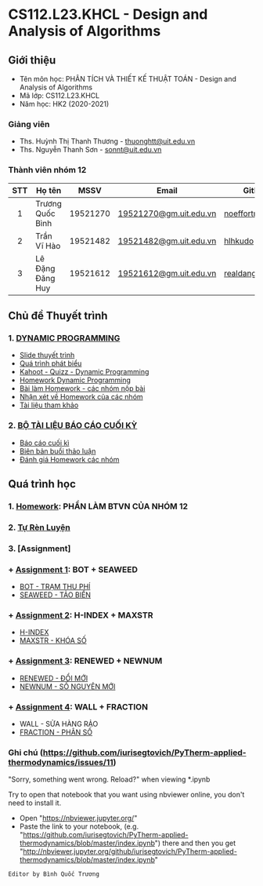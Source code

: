 # CS112.L23.KHCL - Design and Analysis of Algorithms

## Giới thiệu
* Tên môn học: PHÂN TÍCH VÀ THIẾT KẾ THUẬT TOÁN - Design and Analysis of Algorithms
* Mã lớp: CS112.L23.KHCL
* Năm học: HK2 (2020-2021)

### Giảng viên
* Ths. Huỳnh Thị Thanh Thương - thuonghtt@uit.edu.vn
* Ths. Nguyễn Thanh Sơn - sonnt@uit.edu.vn

### Thành viên nhóm 12

| STT | Họ tên | MSSV | Email | Github |
| :---: | --- | --- | --- | --- | 
| 1 | Trương Quốc Bình | 19521270 | 19521270@gm.uit.edu.vn | [noeffortnomoney](https://github.com/noeffortnomoney) |
| 2 | Trần Vĩ Hào | 19521482 | 19521482@gm.uit.edu.vn | [hlhkudo](https://github.com/hlhkudo) |
| 3 | Lê Đặng Đăng Huy | 19521612 | 19521612@gm.uit.edu.vn | [realdanghuy](https://github.com/realdanghuy) |

## Chủ đề Thuyết trình
  ### 1. [DYNAMIC PROGRAMMING](https://github.com/noeffortnomoney/CS112.L23.KHCL-Team12/tree/main/Project)
  
  * [Slide thuyết trình](https://github.com/noeffortnomoney/CS112.L23.KHCL-Team12/blob/main/Project/Dynamic%20Programming%20(DP).pdf)
  * [Quá trình phát biểu](https://github.com/noeffortnomoney/CS112.L23.KHCL-Team12/blob/main/Project/Qu%C3%A1%20tr%C3%ACnh%20ph%C3%A1t%20bi%E1%BB%83u%20-%20Thuy%E1%BA%BFt%20tr%C3%ACnh%20DYNAMIC%20PROGRAMMING.pdf)
  * [Kahoot - Quizz - Dynamic Programming](https://github.com/noeffortnomoney/CS112.L23.KHCL-Team12/blob/main/Project/Kahoot_Quizz_DynamicProgramming.pdf)
  * [Homework Dynamic Programming](https://github.com/noeffortnomoney/CS112.L23.KHCL-Team12/blob/main/Project/Homework/Homework%20(DP).pdf)
  * [Bài làm Homework - các nhóm nộp bài](https://github.com/noeffortnomoney/CS112.L23.KHCL-Team12/tree/main/Project/Homework/B%C3%A0i%20n%E1%BB%99p%20c%E1%BB%A7a%20c%C3%A1c%20nh%C3%B3m%20kh%C3%A1c)
  * [Nhận xét về Homework của các nhóm](https://github.com/noeffortnomoney/CS112.L23.KHCL-Team12/blob/main/Project/Homework/Nh%E1%BA%ADn%20x%C3%A9t%20ph%E1%BA%A7n%20b%C3%A0i%20l%C3%A0m%20Homework%20c%C3%A1c%20nh%C3%B3m.pdf)
  * [Tài liệu tham khảo](https://github.com/noeffortnomoney/CS112.L23.KHCL-Team12/tree/main/Project/Reference)
  ### 2. [BỘ TÀI LIỆU BÁO CÁO CUỐI KỲ](https://github.com/noeffortnomoney/CS112.L23.KHCL-Team12/tree/main/Bộ%20tài%20liệu%20báo%20cáo%20CK)
  * [Báo cáo cuối kì](https://github.com/noeffortnomoney/CS112.L23.KHCL-Team12/blob/main/Bộ%20tài%20liệu%20báo%20cáo%20CK/BÁO%20CÁO%20CUỐI%20KỲ.pdf)
  * [Biên bản buổi thảo luận](https://github.com/noeffortnomoney/CS112.L23.KHCL-Team12/blob/main/Bộ%20tài%20liệu%20báo%20cáo%20CK/BIÊN%20BẢN%20BUỔI%20THẢO%20LUẬN.pdf)
  * [Đánh giá Homework các nhóm](https://github.com/noeffortnomoney/CS112.L23.KHCL-Team12/blob/main/Bộ%20tài%20liệu%20báo%20cáo%20CK/ĐÁNH%20GIÁ%20HOMEWORK%20CÁC%20NHÓM.pdf)

## Quá trình học
### 1. [Homework](https://github.com/noeffortnomoney/CS112.L23.KHCL-Team12/tree/main/Ph%E1%BA%A7n%20l%C3%A0m%20BTVN%20c%E1%BB%A7a%20nh%C3%B3m%2012): PHẦN LÀM BTVN CỦA NHÓM 12
### 2. [Tự Rèn Luyện](https://github.com/noeffortnomoney/CS112.L23.KHCL-Team12/tree/main/T%E1%BB%B1%20r%C3%A8n%20luy%E1%BB%87n)
### 3. [Assignment]
###  + [Assignment 1](https://github.com/noeffortnomoney/CS112.L23.KHCL-Team12/tree/main/Assignment%201): BOT + SEAWEED
   * [BOT - TRẠM THU PHÍ](https://github.com/noeffortnomoney/CS112.L23.KHCL-Team12/blob/main/Assignment%201/BOT.ipynb)
   * [SEAWEED - TẢO BIỂN](https://github.com/noeffortnomoney/CS112.L23.KHCL-Team12/blob/main/Assignment%201/Taobien.ipynb)
###  + [Assignment 2](https://github.com/noeffortnomoney/CS112.L23.KHCL-Team12/tree/main/Assignment%202): H-INDEX + MAXSTR
   * [H-INDEX](https://github.com/noeffortnomoney/CS112.L23.KHCL-Team12/blob/main/Assignment%202/H-Index.ipynb)
   * [MAXSTR - KHÓA SỐ](https://github.com/noeffortnomoney/CS112.L23.KHCL-Team12/blob/main/Assignment%202/Khoaso.ipynb)
###  + [Assignment 3](https://github.com/noeffortnomoney/CS112.L23.KHCL-Team12/tree/main/Assignment%203): RENEWED + NEWNUM
   * [RENEWED - ĐỔI MỚI](https://github.com/noeffortnomoney/CS112.L23.KHCL-Team12/blob/main/Assignment%203/DOIMOI.ipynb)
   * [NEWNUM - SỐ NGUYÊN MỚI](https://github.com/noeffortnomoney/CS112.L23.KHCL-Team12/blob/main/Assignment%203/SONGUYENMOI.ipynb)
###  + [Assignment 4](https://github.com/noeffortnomoney/CS112.L23.KHCL-Team12/tree/main/Assignment%204): WALL + FRACTION
   * WALL - SỬA HÀNG RẢO
   * [FRACTION - PHÂN SỐ](https://github.com/noeffortnomoney/CS112.L23.KHCL-Team12/blob/main/Assignment%204/PhanSo.ipynb)



### Ghi chú (https://github.com/iurisegtovich/PyTherm-applied-thermodynamics/issues/11)
"Sorry, something went wrong. Reload?" when viewing *.ipynb

Try to open that notebook that you want using nbviewer online, you don't need to install it.

* Open "https://nbviewer.jupyter.org/"
* Paste the link to your notebook, (e.g. "https://github.com/iurisegtovich/PyTherm-applied-thermodynamics/blob/master/index.ipynb") there and then you get "http://nbviewer.jupyter.org/github/iurisegtovich/PyTherm-applied-thermodynamics/blob/master/index.ipynb"

`Editor by Bình Quốc Trương`

